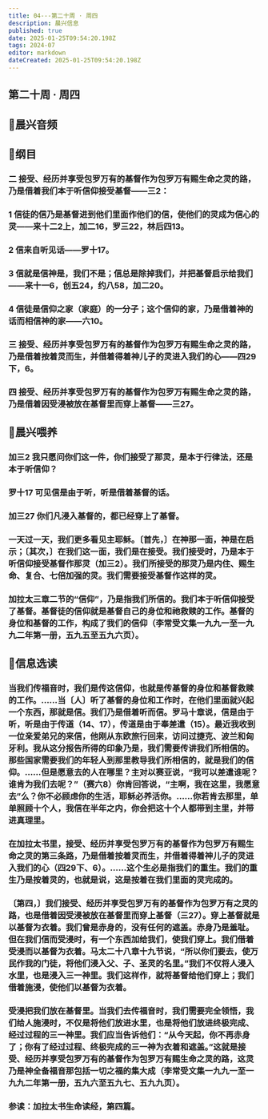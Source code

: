```yaml
---
title: 04---第二十周 · 周四
description: 晨兴信息
published: true
date: 2025-01-25T09:54:20.198Z
tags: 2024-07
editor: markdown
dateCreated: 2025-01-25T09:54:20.198Z
---
```


## 第二十周 · 周四

## 🎵晨兴音频

## 📖纲目

### 二	接受、经历并享受包罗万有的基督作为包罗万有赐生命之灵的路，乃是借着我们本于听信仰接受基督——三2：

### 1	信徒的信乃是基督进到他们里面作他们的信，使他们的灵成为信心的灵——来十二2上，加二16，罗三22，林后四13。

### 2	信来自听见话——罗十17。

### 3	信就是信神是，我们不是；信总是除掉我们，并把基督启示给我们——来十一6，创五24，约八58，加二20。

### 4	信徒是信仰之家（家庭）的一分子；这个信仰的家，乃是借着神的话而相信神的家——六10。

### 三	接受、经历并享受包罗万有的基督作为包罗万有赐生命之灵的路，乃是借着按着灵而生，并借着得着神儿子的灵进入我们的心——四29下，6。

### 四	接受、经历并享受包罗万有的基督作为包罗万有赐生命之灵的路，乃是借着因受浸被放在基督里而穿上基督——三27。

## 📖晨兴喂养

### **加三2**    **我只愿问你们这一件，你们接受了那灵，是本于行律法，还是本于听信仰？**

### **罗十17**    **可见信是由于听，听是借着基督的话。**

### **加三27**    **你们凡浸入基督的，都已经穿上了基督。**

### 一天过一天，我们更多看见主耶稣。〔首先，〕在神那一面，神是在启示；〔其次，〕在我们这一面，我们是在接受。我们接受时，乃是本于听信仰接受基督作那灵（加三2）。我们所接受的那灵乃是内住、赐生命、复合、七倍加强的灵。我们需要接受基督作这样的灵。

### 加拉太三章二节的“信仰”，乃是指我们所信的。我们本于听信仰接受了基督。基督徒的信仰就是基督自己的身位和祂救赎的工作。基督的身位和基督的工作，构成了我们的信仰（李常受文集一九九一至一九九二年第一册，五九五至五九六页）。

## 📖信息选读

### 当我们传福音时，我们是传这信仰，也就是传基督的身位和基督救赎的工作。……当〔人〕听了基督的身位和工作时，在他们里面就兴起一个东西，那就是信。我们乃是借着听而信。罗马十章说，信是由于听，听是由于传道（14、17），传道是由于奉差遣（15）。最近我收到一位亲爱弟兄的来信，他刚从东欧旅行回来，访问过捷克、波兰和匈牙利。我从这分报告所得的印象乃是，我们需要传讲我们所相信的。那些国家需要我们的年轻人到那里教导我们所相信的，就是我们的信仰。……但是愿意去的人在哪里？主对以赛亚说，“我可以差遣谁呢？谁肯为我们去呢？”（赛六8）你肯回答说，“主啊，我在这里，我愿意去”么？你不必顾虑你的生活，耶稣必养活你。……你若肯去那里，单单照顾十个人，我信在半年之内，你会把这十个人都带到主里，并带进真理里。

### 在加拉太书里，接受、经历并享受包罗万有的基督作为包罗万有赐生命之灵的第三条路，乃是借着按着灵而生，并借着得着神儿子的灵进入我们的心（四29下、6）。……这个生必是指我们的重生。我们的重生乃是按着灵的，也就是说，这是按着在我们里面的灵完成的。

### 〔第四，〕我们接受、经历并享受包罗万有的基督作为包罗万有之灵的路，也是借着因受浸被放在基督里而穿上基督（三27）。穿上基督就是以基督为衣着。我们曾是赤身的，没有任何的遮盖。赤身乃是羞耻。但在我们信而受浸时，有一个东西加给我们，使我们穿上。我们借着受浸而以基督为衣着。马太二十八章十九节说，“所以你们要去，使万民作我的门徒，将他们浸入父、子、圣灵的名里。”我们不仅将人浸入水里，也是浸入三一神里。我们这样作，就将基督给他们穿上；我们借着施浸，使他们以基督为衣着。

### 受浸把我们放在基督里。当我们去传福音时，我们需要完全领悟，我们给人施浸时，不仅是将他们放进水里，也是将他们放进终极完成、经过过程的三一神里。我们应当告诉他们：“从今天起，你不再赤身了；你有了经过过程、终极完成的三一神为衣着和遮盖。”这就是接受、经历并享受包罗万有的基督作为包罗万有赐生命之灵的路，这灵乃是神全备福音那包括一切之福的集大成（李常受文集一九九一至一九九二年第一册，五九六至五九七、五九九页）。

### 参读：加拉太书生命读经，第四篇。

<!-- Google tag (gtag.js) -->
<script async src="https://www.googletagmanager.com/gtag/js?id=G-1P8709Z16T"></script>

<script>


 window.dataLayer = window.dataLayer || [];

 function gtag(){dataLayer.push(arguments);}

 gtag('js', new Date());



 gtag('config', 'G-1P8709Z16T');

</script>